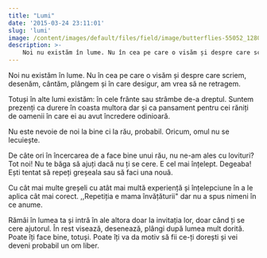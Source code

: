 ```yaml
---
title: "Lumi"
date: '2015-03-24 23:11:01'
slug: 'lumi'
image: /content/images/default/files/field/image/butterflies-55052_1280.jpg
description: >-
    Noi nu existăm în lume. Nu în cea pe care o visăm și despre care scriem, desenăm, cântăm, plângem și în care desigur, am vrea să ne retragem.Totuși în alte lumi existăm  în cele frânte sau strâmbe de
---
```

<div class="kg-card-markdown"><p>Noi nu existăm în lume. Nu în cea pe care o visăm și despre care scriem, desenăm, cântăm, plângem și în care desigur, am vrea să ne retragem.</p>
<p>Totuși în alte lumi existăm: în cele frânte sau strâmbe de-a dreptul. Suntem prezenți ca durere în coasta multora dar și ca pansament pentru cei răniți de oamenii în care ei au avut încredere odinioară.</p>
<p>Nu este nevoie de noi la bine ci la rău, probabil. Oricum, omul nu se lecuiește.</p>
<p>De câte ori în încercarea de a face bine unui rău, nu ne-am ales cu lovituri? Tot noi! Nu te băga să ajuți dacă nu ți se cere. E cel mai înțelept. Degeaba! Ești tentat să repeți greșeala sau să faci una nouă.</p>
<p>Cu cât mai multe greșeli cu atât mai multă experiență și înțelepciune în a le aplica cât mai corect. ,,Repetiția e mama învățăturii" dar nu a spus nimeni în ce anume.</p>
<p>Rămâi în lumea ta și intră în ale altora doar la invitația lor, doar când ți se cere ajutorul. În rest visează, desenează, plângi după lumea mult dorită. Poate îți face bine, totuși. Poate îți va da motiv să fii ce-ți dorești și vei deveni probabil un om liber. </p>
</div>
    